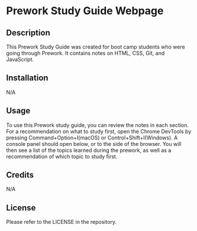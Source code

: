 # Prework Study Guide Webpage

## Description

This Prework Study Guide was created for boot camp students who were going through Prework. It contains notes on HTML, CSS, Git, and JavaScript. 

## Installation

N/A


## Usage

To use this Prework study guide, you can review the notes in each section. For a recommendation on what to study first, open the Chrome DevTools by pressing Command+Option+I(macOS) or Control+Shift+I(Windows). A console panel should open below, or to the side of the browser. You will then see a list of the topics learned during the prework, as well as a recommendation of which topic to study first.
## Credits

N/A

## License

Please refer to the LICENSE in the repository.

